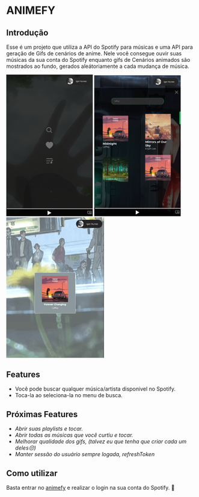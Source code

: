 # ANIMEFY

## Introdução

Esse é um projeto que utiliza a API do Spotify para músicas e uma API para geração de Gifs de cenários de anime. Nele você consegue ouvir suas músicas da sua conta do Spotify enquanto gifs de Cenários animados são mostrados ao fundo, gerados aleátoriamente a cada mudança de música. 

<p float="left">
    <img width= "230" src="./client/public/assets/animefy01.PNG">
    <img width= "230" src="./client/public/assets/animefy02.PNG">
    <img width= "260" src="./client/public/assets/animefy.gif"> 
</p>

## Features

- Você pode buscar qualquer música/artista disponivel no Spotify.
- Toca-la ao seleciona-la no menu de busca.

## Próximas Features
- *Abrir suas playlists e tocar.*
- *Abrir todas as músicas que você curtiu e tocar.*
- *Melhorar qualidade dos gifs, (talvez eu que tenha que criar cada um deles😔)*
- *Manter sessão do usuário sempre logada, refreshToken*

## Como utilizar

Basta entrar no [animefy](https://aniimefy.herokuapp.com/login) e realizar o login na sua conta do Spotify. 💚






